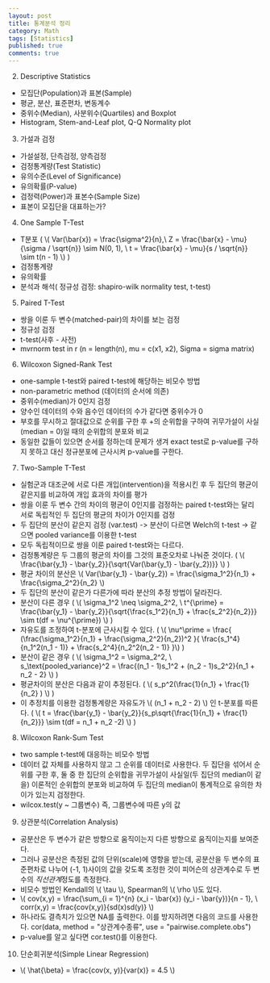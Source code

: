 ```yaml
---
layout: post
title: 통계분석 정리 
category: Math 
tags: [Statistics]
published: true
comments: true
---
```


2. Descriptive Statistics
 - 모집단(Population)과 표본(Sample)
 - 평균, 분산, 표준편차, 변동계수
 - 중위수(Median), 사분위수(Quartiles) and Boxplot
 - Histogram, Stem-and-Leaf plot, Q-Q Normality plot

3. 가설과 검정
 - 가설설정, 단측검정, 양측검정
 - 검정통계량(Test Statistic)
 - 유의수준(Level of Significance)
 - 유의확률(P-value)
 - 검정력(Power)과 표본수(Sample Size)
 - 표본이 모집단을 대표하는가?

4. One Sample T-Test
 - T분포 ( \\( Var(\bar{x}) = \frac{\sigma^2}{n},\ Z = \frac{\bar{x} - \mu}{\sigma / \sqrt{n}} \sim N(0, 1), \ t = \frac{\bar{x} - \mu}{s / \sqrt{n}} \sim t(n - 1) \\) )
 - 검정통계량
 - 유의확률
 - 분석과 해석( 정규성 검정: shapiro-wilk normality test, t-test)

5. Paired T-Test
 - 쌍을 이룬 두 변수(matched-pair)의 차이를 보는 검정
 - 정규성 검정
 - t-test(사후 - 사전)
 - mvrnorm test in r (n = length(n), mu = c(x1, x2), Sigma = sigma matrix)

6. Wilcoxon Signed-Rank Test
 - one-sample t-test와 paired t-test에 해당하는 비모수 방법
 - non-parametric method (데이터의 순서에 의존)
 - 중위수(median)가 0인지 검정
 - 양수인 데이터의 수와 음수인 데이터의 수가 같다면 중위수가 0
 - 부호를 무시하고 절대값으로 순위를 구한 후 +의 순위합을 구하여 귀무가설이 사실(median = 0)일 때의 순위합의 분포와 비교
 - 동일한 값들이 있으면 순서를 정하는데 문제가 생겨 exact test로 p-value를 구하지 못하고 대신 정규분포에 근사시켜 p-value를 구한다.

7. Two-Sample T-Test
 - 실험군과 대조군에 서로 다른 개입(intervention)을 적용시킨 후 두 집단의 평균이 같은지를 비교하여 개입 효과의 차이를 평가
 - 쌍을 이룬 두 변수 간의 차이의 평균이 0인지를 검정하는 paired t-test와는 달리 서로 독립적인 두 집단의 평균의 차이가 0인지를 검정 
 - 두 집단의 분산이 같은지 검정 (var.test) -> 분산이 다르면 Welch의 t-test -> 같으면 pooled variance를 이용한 t-test
 - 모두 독립적이므로 쌍을 이룬 paired t-test와는 다르다.
 - 검정통계량은 두 그룹의 평균의 차이를 그것의 표준오차로 나눠준 것이다. ( \\( \frac{\bar{y\_1} - \bar{y\_2}}{\sqrt{Var(\bar{y\_1} - \bar{y\_2})}} \\) )
 - 평균 차이의 분산은 \\( Var(\bar{y\_1} - \bar{y\_2}) = \frac{\sigma\_1^2}{n\_1} + \frac{\sigma\_2^2}{n\_2} \\)
 - 두 집단의 분산이 같은가 다른가에 따라 분산의 추정 방법이 달라진다.
 - 분산이 다른 경우 ( \\( \sigma\_1^2 \neq \sigma\_2^2, \ t^{\prime} = \frac{\bar{y\_1} - \bar{y\_2}}{\sqrt{\frac{s\_1^2}{n\_1} + \frac{s\_2^2}{n\_2}}} \sim t(df = \nu^{\prime}) \\) )
 - 자유도를 조정하여 t-분포에 근사시킬 수 있다. ( \\( \nu^\prime = \frac{ (\frac{\sigma\_1^2}{n\_1} + \frac{\sigma\_2^2}{n\_2})^2 }{ \frac{s\_1^4}{n\_1^2(n\_1 - 1)} + \frac{s\_2^4}{n\_2^2(n\_2 - 1)} }\\) )
 - 분산이 같은 경우 ( \\( \sigma\_1^2 = \sigma\_2^2, \ s\_\text{pooled_variance}^2 = \frac{(n\_1 - 1)s\_1^2 + (n\_2 - 1)s\_2^2}{n\_1 + n\_2 - 2} \\) )
 - 평균차이의 분산은 다음과 같이 추정된다. ( \\( s\_p^2(\frac{1}{n\_1} + \frac{1}{n\_2} ) \\) )
 - 이 추정치를 이용한 검정통계량은 자유도가 \\( (n\_1 + n\_2 - 2) \\) 인 t-분포를 따른다. ( \\( t = \frac{\bar{y\_1} - \bar{y\_2}}{s\_p\sqrt{\frac{1}{n\_1} + \frac{1}{n\_2}}} \sim t(df = n\_1 + n\_2 -2) \\) ) 

8. Wilcoxon Rank-Sum Test
 - two sample t-test에 대응하는 비모수 방법
 - 데이터 값 자체를 사용하지 않고 그 순위를 데이터로 사용한다. 두 집단을 섞어서 순위를 구한 후, 둘 중 한 집단의 순위합을 귀무가설이 사실일(두 집단의 median이 같을) 이론적인 순위합의 분포와 비교하여 두 집단의 median이 통계적으로 유의한 차이가 있는지 검정한다.
 - wilcox.test(y ~ 그룹변수) 즉, 그룹변수에 따른 y의 값

9. 상관분석(Correlation Analysis)
 - 공분산은 두 변수가 같은 방향으로 움직이는지 다른 방향으로 움직이는지를 보여준다.
 - 그러나 공분산은 측정된 값의 단위(scale)에 영향을 받는데, 공분산을 두 변수의 표준편차로 나누어 (-1, 1)사이의 값을 갖도록 조정한 것이 피어슨의 상관계수로 두 변수의 *직선관계*정도를 측정한다.
 - 비모수 방법인 Kendall의 \\( \tau \\), Spearman의 \\( \rho \\)도 있다.
 - \\( cov(x,y) = \frac{\sum\_{i = 1}^{n} (x\_i - \bar{x}) (y\_i - \bar{y})}{n - 1}, \ corr(x,y) = \frac{cov(x,y)}{sd(x)sd(y)} \\) 
 - 하나라도 결측치가 있으면 NA를 출력한다. 이를 방지하려면 다음의 코드를 사용한다. cor(data, method = "상관계수종류", use = "pairwise.complete.obs")
 - p-value를 알고 싶다면 cor.test()를 이용한다.

10. 단순회귀분석(Simple Linear Regression)
 - \\( \hat{\beta} = \frac{cov(x, y)}{var(x)} = 4.5 \\)  
